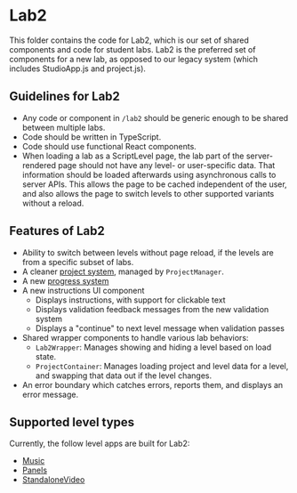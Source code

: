 # Lab2

This folder contains the code for Lab2, which is our set of shared components and code for student labs. Lab2 is the preferred set of components for a new lab, as opposed to our legacy system (which includes StudioApp.js and project.js).

## Guidelines for Lab2
- Any code or component in `/lab2` should be generic enough to be shared between multiple labs.
- Code should be written in TypeScript.
- Code should use functional React components.
- When loading a lab as a ScriptLevel page, the lab part of the server-rendered page should not have any level- or user-specific data. That information should be loaded afterwards using asynchronous calls to server APIs. This allows the page to be cached independent of the user, and also allows the page to switch levels to other supported variants without a reload.

## Features of Lab2
- Ability to switch between levels without page reload, if the levels are from a specific subset of labs.
- A cleaner [project system](./projects/), managed by `ProjectManager`.
- A new [progress system](./progress/)
- A new instructions UI component
  - Displays instructions, with support for clickable text
  - Displays validation feedback messages from the new validation system
  - Displays a "continue" to next level message when validation passes
- Shared wrapper components to handle various lab behaviors:
  - `Lab2Wrapper`: Manages showing and hiding a level based on load state.
  - `ProjectContainer`: Manages loading project and level data for a level, and swapping that data out if the level changes.
- An error boundary which catches errors, reports them, and displays an error message.

## Supported level types

Currently, the follow level apps are built for Lab2:
- [Music](../music/)
- [Panels](../panels/)
- [StandaloneVideo](../standaloneVideo)
